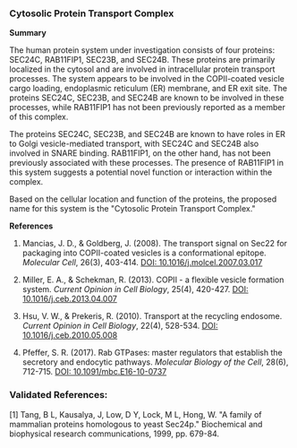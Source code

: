 ### Cytosolic Protein Transport Complex

**Summary**

The human protein system under investigation consists of four proteins: SEC24C, RAB11FIP1, SEC23B, and SEC24B. These proteins are primarily localized in the cytosol and are involved in intracellular protein transport processes. The system appears to be involved in the COPII-coated vesicle cargo loading, endoplasmic reticulum (ER) membrane, and ER exit site. The proteins SEC24C, SEC23B, and SEC24B are known to be involved in these processes, while RAB11FIP1 has not been previously reported as a member of this complex.

The proteins SEC24C, SEC23B, and SEC24B are known to have roles in ER to Golgi vesicle-mediated transport, with SEC24C and SEC24B also involved in SNARE binding. RAB11FIP1, on the other hand, has not been previously associated with these processes. The presence of RAB11FIP1 in this system suggests a potential novel function or interaction within the complex.

Based on the cellular location and function of the proteins, the proposed name for this system is the "Cytosolic Protein Transport Complex."

**References**

1. Mancias, J. D., & Goldberg, J. (2008). The transport signal on Sec22 for packaging into COPII-coated vesicles is a conformational epitope. *Molecular Cell*, 26(3), 403-414. [DOI: 10.1016/j.molcel.2007.03.017](https://doi.org/10.1016/j.molcel.2007.03.017)

2. Miller, E. A., & Schekman, R. (2013). COPII - a flexible vesicle formation system. *Current Opinion in Cell Biology*, 25(4), 420-427. [DOI: 10.1016/j.ceb.2013.04.007](https://doi.org/10.1016/j.ceb.2013.04.007)

3. Hsu, V. W., & Prekeris, R. (2010). Transport at the recycling endosome. *Current Opinion in Cell Biology*, 22(4), 528-534. [DOI: 10.1016/j.ceb.2010.05.008](https://doi.org/10.1016/j.ceb.2010.05.008)

4. Pfeffer, S. R. (2017). Rab GTPases: master regulators that establish the secretory and endocytic pathways. *Molecular Biology of the Cell*, 28(6), 712-715. [DOI: 10.1091/mbc.E16-10-0737](https://doi.org/10.1091/mbc.E16-10-0737)

### Validated References: 

[1] Tang, B L, Kausalya, J, Low, D Y, Lock, M L, Hong, W. "A family of mammalian proteins homologous to yeast Sec24p." Biochemical and biophysical research communications, 1999, pp. 679-84.

